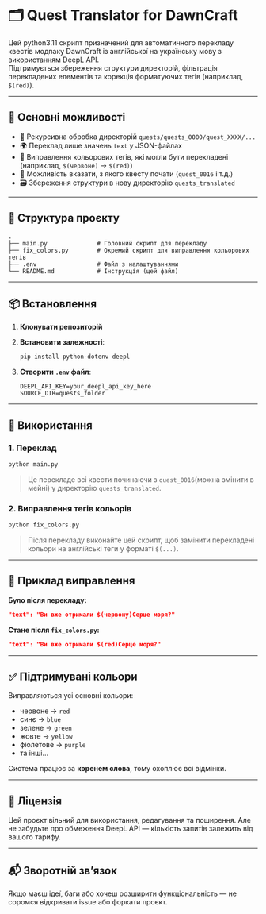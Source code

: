 
# 🗂️ Quest Translator for DawnCraft

Цей python3.11 скрипт призначений для автоматичного перекладу квестів модпаку DawnCraft із англійської на українську мову з використанням DeepL API.  
Підтримується збереження структури директорій, фільтрація перекладених елементів та корекція форматуючих тегів (наприклад, `$(red)`).

---

## 🔧 Основні можливості

- 📁 Рекурсивна обробка директорій `quests/quests_0000/quest_XXXX/...`
- 🌍 Переклад лише значень `text` у JSON-файлах
- 🧠 Виправлення кольорових тегів, які могли бути перекладені (наприклад, `$(червоне)` → `$(red)`)
- 🎯 Можливість вказати, з якого квесту почати (`quest_0016` і т.д.)
- 🗃️ Збереження структури в нову директорію `quests_translated`

---

## 📁 Структура проєкту

```
.
├── main.py              # Головний скрипт для перекладу
├── fix_colors.py        # Окремий скрипт для виправлення кольорових тегів
├── .env                 # Файл з налаштуваннями
└── README.md            # Інструкція (цей файл)
```

---

## 📦 Встановлення

1. **Клонувати репозиторій**
2. **Встановити залежності**:
   ```bash
   pip install python-dotenv deepl
   ```

3. **Створити `.env` файл**:
   ```env
   DEEPL_API_KEY=your_deepl_api_key_here
   SOURCE_DIR=quests_folder
   ```

---

## 🚀 Використання

### 1. Переклад
```bash
python main.py
```
> Це перекладе всі квести починаючи з `quest_0016`(можна змінити в мейні) у директорію `quests_translated`.

### 2. Виправлення тегів кольорів
```bash
python fix_colors.py
```
> Після перекладу виконайте цей скрипт, щоб замінити перекладені кольори на англійські теги у форматі `$(...)`.

---

## 🧠 Приклад виправлення

**Було після перекладу:**
```json
"text": "Ви вже отримали $(червону)Серце моря?"
```

**Стане після `fix_colors.py`:**
```json
"text": "Ви вже отримали $(red)Серце моря?"
```

---

## ✅ Підтримувані кольори

Виправляються усі основні кольори:
- червоне → `red`
- синє → `blue`
- зелене → `green`
- жовте → `yellow`
- фіолетове → `purple`
- та інші…

Система працює за **коренем слова**, тому охоплює всі відмінки.

---

## 📜 Ліцензія

Цей проєкт вільний для використання, редагування та поширення. Але не забудьте про обмеження DeepL API — кількість запитів залежить від вашого тарифу.

---

## 📬 Зворотній зв’язок

Якщо маєш ідеї, баги або хочеш розширити функціональність — не соромся відкривати issue або форкати проєкт.
